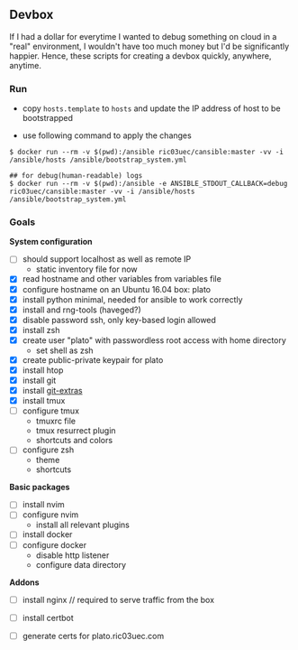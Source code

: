 ## Devbox

If I had a dollar for everytime I wanted to debug something on cloud in
a "real" environment, I wouldn't have too much money but I'd be significantly
happier.
Hence, these scripts for creating a devbox quickly, anywhere, anytime.

### Run
- copy `hosts.template` to `hosts` and update the IP address of host to be
  bootstrapped

- use following command to apply the changes

```
$ docker run --rm -v $(pwd):/ansible ric03uec/cansible:master -vv -i /ansible/hosts /ansible/bootstrap_system.yml
```

```
## for debug(human-readable) logs
$ docker run --rm -v $(pwd):/ansible -e ANSIBLE_STDOUT_CALLBACK=debug ric03uec/cansible:master -vv -i /ansible/hosts /ansible/bootstrap_system.yml
```

### Goals

**System configuration**

- [ ] should support localhost as well as remote IP
    - static inventory file for now
- [x] read hostname and other variables from variables file
- [x] configure hostname on an Ubuntu 16.04 box: plato
- [x] install python minimal, needed for ansible to work correctly
- [x] install and rng-tools (haveged?)
- [x] disable password ssh, only key-based login allowed
- [x] install zsh
- [x] create user "plato" with passwordless root access with home directory
    - set shell as zsh
- [x] create public-private keypair for plato
- [x] install htop
- [x] install git
- [x] install [git-extras](https://github.com/tj/git-extras/blob/master/Installation.md)
- [x] install tmux
- [  ] configure tmux
    - tmuxrc file
    - tmux resurrect plugin
    - shortcuts and colors
- [  ] configure zsh
    - theme
    - shortcuts

**Basic packages**
- [  ] install nvim
- [  ] configure nvim
    - install all relevant plugins
- [  ] install docker
- [  ] configure docker
    - disable http listener
    - configure data directory

**Addons**
- [  ] install nginx // required to serve traffic from the box
- [  ] install certbot
- [  ] generate certs for plato.ric03uec.com


